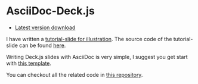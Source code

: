 # AsciiDoc-Deck.js

* [Latest version download][ad-download]

I have written a [tutorial-slide for illustration](./tutorial-slide.html). The
source code of the tutorial-slide can be found
[here](./tutorial-slide.asciidoc).

Writing Deck.js slides with AsciiDoc is very simple, I suggest you get start
with [this template](./example-template.asciidoc).

You can checkout all the related code in [this repository][this-repo].



[ad-download]:https://github.com/houqp/asciidoc-deckjs/releases/download/v1.6.3/deckjs-1.6.3.zip
[this-repo]:https://github.com/houqp/asciidoc-deckjs

